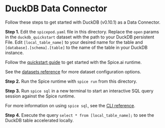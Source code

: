# DuckDB Data Connector

Follow these steps to get started with DuckDB (v0.10.1) as a Data Connector.

**Step 1.** Edit the `spicepod.yaml` file in this directory. Replace the `open` params in the `duckdb_quickstart` dataset with the path to your DuckDB persistent File. Edit `[local_table_name]` to your desired name for the table and `[database].[schema].[table]` to the name of the table in your DuckDB instance.

Follow the [quickstart guide](https://docs.spiceai.org/getting-started) to get started with the Spice.ai runtime.

See the [datasets reference](https://docs.spiceai.org/reference/spicepod/datasets) for more dataset configuration options.

**Step 2.** Run the Spice runtime with `spice run` from this directory.

**Step 3.** Run `spice sql` in a new terminal to start an interactive SQL query session against the Spice runtime.

For more information on using `spice sql`, see the [CLI reference](https://docs.spiceai.org/cli/reference/sql).

**Step 4.** Execute the query `select * from [local_table_name];` to see the DuckDB table accelerated locally.
